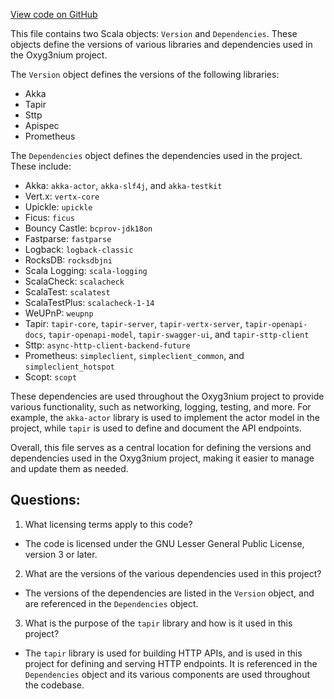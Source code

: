 [View code on GitHub](https://github.com/oxyg3nium/oxyg3nium/project/Dependencies.scala)

This file contains two Scala objects: `Version` and `Dependencies`. These objects define the versions of various libraries and dependencies used in the Oxyg3nium project. 

The `Version` object defines the versions of the following libraries: 
- Akka
- Tapir
- Sttp
- Apispec
- Prometheus

The `Dependencies` object defines the dependencies used in the project. These include:
- Akka: `akka-actor`, `akka-slf4j`, and `akka-testkit`
- Vert.x: `vertx-core`
- Upickle: `upickle`
- Ficus: `ficus`
- Bouncy Castle: `bcprov-jdk18on`
- Fastparse: `fastparse`
- Logback: `logback-classic`
- RocksDB: `rocksdbjni`
- Scala Logging: `scala-logging`
- ScalaCheck: `scalacheck`
- ScalaTest: `scalatest`
- ScalaTestPlus: `scalacheck-1-14`
- WeUPnP: `weupnp`
- Tapir: `tapir-core`, `tapir-server`, `tapir-vertx-server`, `tapir-openapi-docs`, `tapir-openapi-model`, `tapir-swagger-ui`, and `tapir-sttp-client`
- Sttp: `async-http-client-backend-future`
- Prometheus: `simpleclient`, `simpleclient_common`, and `simpleclient_hotspot`
- Scopt: `scopt`

These dependencies are used throughout the Oxyg3nium project to provide various functionality, such as networking, logging, testing, and more. For example, the `akka-actor` library is used to implement the actor model in the project, while `tapir` is used to define and document the API endpoints. 

Overall, this file serves as a central location for defining the versions and dependencies used in the Oxyg3nium project, making it easier to manage and update them as needed.
## Questions: 
 1. What licensing terms apply to this code?
- The code is licensed under the GNU Lesser General Public License, version 3 or later.

2. What are the versions of the various dependencies used in this project?
- The versions of the dependencies are listed in the `Version` object, and are referenced in the `Dependencies` object.

3. What is the purpose of the `tapir` library and how is it used in this project?
- The `tapir` library is used for building HTTP APIs, and is used in this project for defining and serving HTTP endpoints. It is referenced in the `Dependencies` object and its various components are used throughout the codebase.